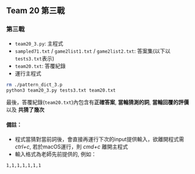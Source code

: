 ## Team 20 第三戰

### 第三戰
- `team20_3.py`: 主程式
- `sampled71.txt` / `game2list1.txt` / `game2list2.txt`: 答案集(以下以`tests3.txt`表示)
- `team20.txt`:  答覆紀錄
- 運行主程式

```BASH
rm ./pattern_dict_3.p
python3 team20_3.py tests3.txt team20.txt
```

最後，答覆紀錄(`team20.txt`)內包含有**正確答案**, **當輪猜測的詞**, **當輪回覆的評價** 以及 **共猜了幾次**

#### 備註：
- 程式當猜對當前詞後，會直接再運行下次的input提供輸入，欲離開程式需 *ctrl+c*, 
若於macOS運行，則 *cmd+c* 離開主程式
- 輸入格式為老師先前提供的, 例如：

```
1,1,1,1,1,1,1
```

